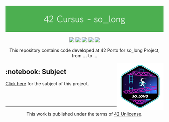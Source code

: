 <p align="center">
  <img src="https://github.com/lbordonal/lbordonal/blob/main/.images/42_Cursus_-_so_long.png">
</p>

<p align="center">
	<img src="https://img.shields.io/badge/score-not%20submitted-red?style=flat-square" />
	<img src="https://img.shields.io/github/languages/code-size/lbordonal/02-so_long?style=flat-square" />
	<img src="https://img.shields.io/github/languages/count/lbordonal/02-so_long?style=flat-square" />
	<img src="https://img.shields.io/github/languages/top/lbordonal/02-so_long?style=flat-square" />
	<img src="https://img.shields.io/github/last-commit/lbordonal/02-so_long?style=flat-square" />
</p>

<p align="center">
This repository contains code developed at 42 Porto for so_long Project, from ... to ...
</p>

<img src="https://github.com/lbordonal/lbordonal/blob/main/.42_badges/so_longe.png" align="right" />
<h2>
	 :notebook: Subject
</h2>
<a href="https://github.com/lbordonal/02-so_long/blob/main/Subject/en.subject.pdf">Click here</a> for the subject of this project.
<br /><br />


<br />
<br />
<hr/>
<p align="center">
This work is published under the terms of <a href="https://github.com/gcamerli/42unlicense">42 Unlicense</a>.
</p>
